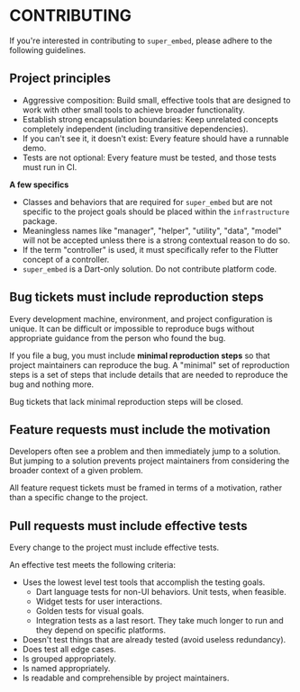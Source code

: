 # CONTRIBUTING
If you're interested in contributing to `super_embed`, please adhere to the following guidelines.

## Project principles
* Aggressive composition: Build small, effective tools that are designed to work with other small tools to achieve broader functionality.
* Establish strong encapsulation boundaries: Keep unrelated concepts completely independent (including transitive dependencies).
* If you can't see it, it doesn't exist: Every feature should have a runnable demo.
* Tests are not optional: Every feature must be tested, and those tests must run in CI.

**A few specifics**

* Classes and behaviors that are required for `super_embed` but are not specific to the project goals should be placed within the `infrastructure` package.
* Meaningless names like "manager", "helper", "utility", "data", "model" will not be accepted unless there is a strong contextual reason to do so.
* If the term "controller" is used, it must specifically refer to the Flutter concept of a controller.
* `super_embed` is a Dart-only solution. Do not contribute platform code.

## Bug tickets must include reproduction steps
Every development machine, environment, and project configuration is unique. It can be difficult or impossible to reproduce bugs without appropriate guidance from the person who found the bug.

If you file a bug, you must include **minimal reproduction steps** so that project maintainers can reproduce the bug. A "minimal" set of reproduction steps is a set of steps that include details that are needed to reproduce the bug and nothing more.

Bug tickets that lack minimal reproduction steps will be closed.

## Feature requests must include the motivation
Developers often see a problem and then immediately jump to a solution. But jumping to a solution prevents project maintainers from considering the broader context of a given problem.

All feature request tickets must be framed in terms of a motivation, rather than a specific change to the project.

## Pull requests must include effective tests
Every change to the project must include effective tests.

An effective test meets the following criteria:

 * Uses the lowest level test tools that accomplish the testing goals.
   * Dart language tests for non-UI behaviors. Unit tests, when feasible.
   * Widget tests for user interactions.
   * Golden tests for visual goals.
   * Integration tests as a last resort. They take much longer to run and they depend on specific platforms.
 * Doesn't test things that are already tested (avoid useless redundancy).
 * Does test all edge cases.
 * Is grouped appropriately.
 * Is named appropriately.
 * Is readable and comprehensible by project maintainers.